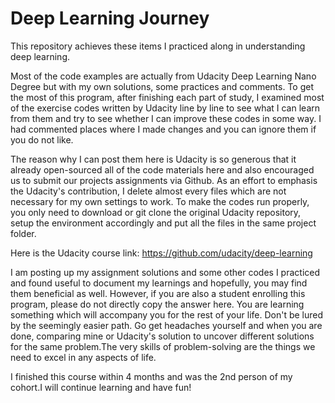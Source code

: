 # Deep Learning Journey

This repository achieves these items I practiced along in understanding deep learning.

Most of the code examples are actually from Udacity Deep Learning Nano Degree but with my own solutions, some practices and comments. To get the most of this program, after finishing each part of study, I examined most of the exercise codes written by Udacity line by line to see what I can learn from them and try to see whether I can improve these codes in some way. I had commented places where I made changes and you can ignore them if you do not like.

The reason why I can post them here is Udacity is so generous that it already open-sourced all of the code materials here and also encouraged us to submit our projects assignments via Github. As an effort to emphasis the Udacity's contribution, I delete almost every files which are not necessary for my own settings to work. To make the codes run properly, you only need to download or git clone the original Udacity repository, setup the environment accordingly and put all the files in the same project folder.

Here is the Udacity course link: https://github.com/udacity/deep-learning

I am posting up my assignment solutions and some other codes I practiced and found useful to document my learnings and hopefully, you may find them beneficial as well. However, if you are also a student enrolling this program, please do not directly copy the answer here. You are learning something which will accompany you for the rest of your life. Don't be lured by the seemingly easier path. Go get headaches yourself and when you are done, comparing mine or Udacity's solution to uncover different solutions for the same problem.The very skills of problem-solving are the things we need to excel in any aspects of life.

I finished this course within 4 months and was the 2nd person of my cohort.I will continue learning and have fun!








